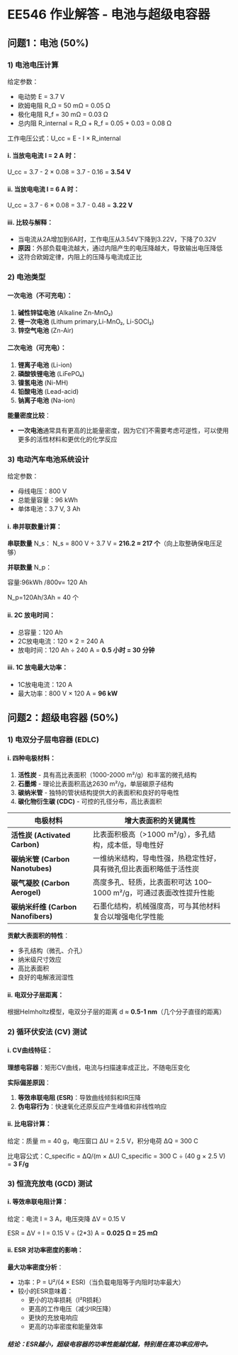 # EE546 作业解答 - 电池与超级电容器

## 问题1：电池 (50%)

### 1) 电池电压计算

给定参数：

- 电动势 E = 3.7 V
- 欧姆电阻 R_Ω = 50 mΩ = 0.05 Ω
- 极化电阻 R_f = 30 mΩ = 0.03 Ω
- 总内阻 R_internal = R_Ω + R_f = 0.05 + 0.03 = 0.08 Ω

工作电压公式：U_cc = E - I × R_internal

#### i. 当放电电流 I = 2 A 时：

U_cc = 3.7 - 2 × 0.08 = 3.7 - 0.16 = **3.54 V**

#### ii. 当放电电流 I = 6 A 时：

U_cc = 3.7 - 6 × 0.08 = 3.7 - 0.48 = **3.22 V**

#### iii. 比较与解释：

- 当电流从2A增加到6A时，工作电压从3.54V下降到3.22V，下降了0.32V
- **原因**：外部负载电流越大，通过内阻产生的电压降越大，导致输出电压降低
- 这符合欧姆定律，内阻上的压降与电流成正比

### 2) 电池类型

#### 一次电池（不可充电）：

1. **碱性锌锰电池** (Alkaline Zn-MnO₂)
2. **锂一次电池** (Lithum primary,Li-MnO₂, Li-SOCl₂)
3. **锌空气电池** (Zn-Air)

#### 二次电池（可充电）：

1. **锂离子电池** (Li-ion)
2. **磷酸铁锂电池** (LiFePO₄)
3. **镍氢电池** (Ni-MH)
4. **铅酸电池** (Lead-acid)
5. **钠离子电池** (Na-ion)

**能量密度比较**：

- **一次电池**通常具有更高的比能量密度，因为它们不需要考虑可逆性，可以使用更多的活性材料和更优化的化学反应

### 3) 电动汽车电池系统设计

给定参数：

- 母线电压：800 V
- 总能量容量：96 kWh
- 单体电池：3.7 V, 3 Ah

#### i. 串并联数量计算：

**串联数量** N_s： N_s = 800 V ÷ 3.7 V = **216.2 ≈ 217 个**（向上取整确保电压足够）

**并联数量** N_p：



容量:96kWh /800v= 120 Ah

N_p=120Ah/3Ah = 40 个



#### ii. 2C 放电时间：

- 总容量：120 Ah
- 2C放电电流：120 × 2 = 240 A
- 放电时间：120 Ah ÷ 240 A = **0.5 小时 = 30 分钟**

#### iii. 1C 放电最大功率：

- 1C放电电流：120 A
- 最大功率：800 V × 120 A = **96 kW**

## 问题2：超级电容器 (50%)

### 1) 电双分子层电容器 (EDLC)

#### i. 四种电极材料：

1. **活性炭** - 具有高比表面积（1000-2000 m²/g）和丰富的微孔结构
2. **石墨烯** - 理论比表面积高达2630 m²/g，单层碳原子结构
3. **碳纳米管** - 独特的管状结构提供大的表面积和良好的导电性
4. **碳化物衍生碳 (CDC)** - 可控的孔径分布，高比表面积

| 电极材料                           | 增大表面积的关键属性                                         |
| ---------------------------------- | ------------------------------------------------------------ |
| **活性炭 (Activated Carbon)**      | 比表面积极高（>1000 m²/g），多孔结构，成本低，导电性好       |
| **碳纳米管 (Carbon Nanotubes)**    | 一维纳米结构，导电性强，热稳定性好，具有微孔但比表面积略低于活性炭 |
| **碳气凝胶 (Carbon Aerogel)**      | 高度多孔、轻质，比表面积可达 100–1000 m²/g，可通过表面改性提升性能 |
| **碳纳米纤维 (Carbon Nanofibers)** | 石墨化结构，机械强度高，可与其他材料复合以增强电化学性能     |

**贡献大表面积的特性**：

- 多孔结构（微孔、介孔）
- 纳米级尺寸效应
- 高比表面积
- 良好的电解液润湿性

#### ii. 电双分子层距离：

根据Helmholtz模型，电双分子层的距离 d ≈ **0.5-1 nm**（几个分子直径的距离）

### 2) 循环伏安法 (CV) 测试

#### i. CV曲线特征：

**理想电容器**：矩形CV曲线，电流与扫描速率成正比，不随电压变化

**实际偏差原因**：

1. **等效串联电阻 (ESR)**：导致曲线倾斜和IR压降
2. **伪电容行为**：快速氧化还原反应产生峰值和非线性响应

#### ii. 比电容计算：

给定：质量 m = 40 g，电压窗口 ΔU = 2.5 V，积分电荷 ΔQ = 300 C

比电容公式：C_specific = ΔQ/(m × ΔU) C_specific = 300 C ÷ (40 g × 2.5 V) = **3 F/g**

### 3) 恒流充放电 (GCD) 测试

#### i. 等效串联电阻计算：

给定：电流 I = 3 A，电压突降 ΔV = 0.15 V

ESR = ΔV ÷ I = 0.15 V ÷ (2*3) A = **0.025 Ω = 25 mΩ**

#### ii. ESR 对功率密度的影响：

**最大功率密度分析**：

- 功率：P = U²/(4 × ESR)（当负载电阻等于内阻时功率最大）
- 较小的ESR意味着：
  - 更小的功率损耗（I²R损耗）
  - 更高的工作电压（减少IR压降）
  - 更快的充放电响应
  - 更高的功率密度和能量效率

##### **结论**：ESR越小，超级电容器的功率性能越优越，特别是在高功率应用中。